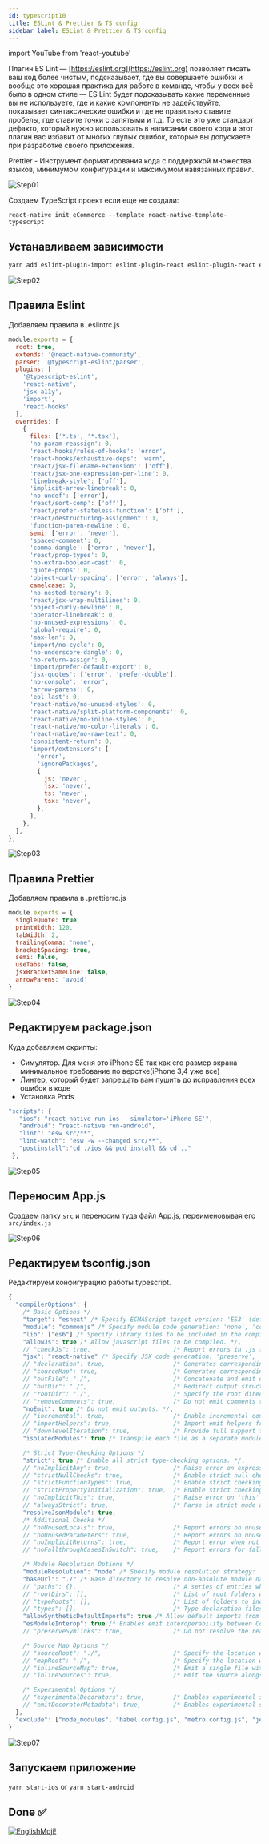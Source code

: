 ```yaml
---
id: typescript10
title: ESLint & Prettier & TS config
sidebar_label: ESLint & Prettier & TS config
---
```


import YouTube from 'react-youtube'

Плагин ES Lint — [https://eslint.org](https://eslint.org) позволяет писать ваш код более чистым, подсказывает, где вы совершаете ошибки и вообще это хорошая практика для работе в команде, чтобы у всех всё было в одном стиле — ES Lint будет подсказывать какие переменные вы не используете, где и какие компоненты не задействуйте, показывает синтаксические ошибки и где не правильно ставите пробелы, где ставите точки с запятыми и т.д. То есть это уже стандарт дефакто, который нужно использовать в написании своего кода и этот плагин вас избавит от многих глупых ошибок, которые вы допускаете при разработке своего приложения.

Prettier - Инструмент форматирования кода c поддержкой множества языков, минимумом конфигурации и максимумом навязанных правил.

<YouTube videoId='noQ0JGVC6SA' />

![Step01](/img/steps/01.png)

Создаем TypeScript проект если еще не создали:

```
react-native init eCommerce --template react-native-template-typescript 
```

## Устанавливаем зависимости

```bash
yarn add eslint-plugin-import eslint-plugin-react eslint-plugin-react eslint-plugin-react-native eslint-plugin-react-hooks --dev
```

![Step02](/img/steps/02.png)

## Правила Eslint

Добавляем правила в .eslintrc.js

```jsx
module.exports = {
  root: true,
  extends: '@react-native-community',
  parser: '@typescript-eslint/parser',
  plugins: [
    '@typescript-eslint',
    'react-native',
    'jsx-a11y',
    'import',
    'react-hooks'
  ],
  overrides: [
    {
      files: ['*.ts', '*.tsx'],
      'no-param-reassign': 0,
      'react-hooks/rules-of-hooks': 'error',
      'react-hooks/exhaustive-deps': 'warn',
      'react/jsx-filename-extension': ['off'],
      'react/jsx-one-expression-per-line': 0,
      'linebreak-style': ['off'],
      'implicit-arrow-linebreak': 0,
      'no-undef': ['error'],
      'react/sort-comp': ['off'],
      'react/prefer-stateless-function': ['off'],
      'react/destructuring-assignment': 1,
      'function-paren-newline': 0,
      semi: ['error', 'never'],
      'spaced-comment': 0,
      'comma-dangle': ['error', 'never'],
      'react/prop-types': 0,
      'no-extra-boolean-cast': 0,
      'quote-props': 0,
      'object-curly-spacing': ['error', 'always'],
      camelcase: 0,
      'no-nested-ternary': 0,
      'react/jsx-wrap-multilines': 0,
      'object-curly-newline': 0,
      'operator-linebreak': 0,
      'no-unused-expressions': 0,
      'global-require': 0,
      'max-len': 0,
      'import/no-cycle': 0,
      'no-underscore-dangle': 0,
      'no-return-assign': 0,
      'import/prefer-default-export': 0,
      'jsx-quotes': ['error', 'prefer-double'],
      'no-console': 'error',
      'arrow-parens': 0,
      'eol-last': 0,
      'react-native/no-unused-styles': 0,
      'react-native/split-platform-components': 0,
      'react-native/no-inline-styles': 0,
      'react-native/no-color-literals': 0,
      'react-native/no-raw-text': 0,
      'consistent-return': 0,
      'import/extensions': [
        'error',
        'ignorePackages',
        {
          js: 'never',
          jsx: 'never',
          ts: 'never',
          tsx: 'never',
        },
      ],
    },
  ],
};

```

![Step03](/img/steps/03.png)

## Правила Prettier

Добавляем правила в .prettierrc.js

```jsx
module.exports = {
  singleQuote: true,
  printWidth: 120,
  tabWidth: 2,
  trailingComma: 'none',
  bracketSpacing: true,
  semi: false,
  useTabs: false,
  jsxBracketSameLine: false,
  arrowParens: 'avoid'
}
```

![Step04](/img/steps/04.png)

## Редактируем package.json

Куда добавляем скрипты:

- Симулятор. Для меня это iPhone SE так как его размер экрана минимальное требование по верстке(iPhone 3,4 уже все)
- Линтер, который будет запрещать вам пушить до исправления всех ошибок в коде
- Установка Pods

```jsx
"scripts": {
   "ios": "react-native run-ios --simulator='iPhone SE'",
   "android": "react-native run-android",
   "lint": "esw src/**",
   "lint-watch": "esw -w --changed src/**",
   "postinstall":"cd ./ios && pod install && cd .."
 },
```

![Step05](/img/steps/05.png)

## Переносим App.js

Создаем папку `src` и переносим туда файл App.js, переименовывая его `src/index.js`

![Step06](/img/steps/06.png)

## Редактируем tsconfig.json

Редактируем конфигурацию работы typescript.

```jsx
{
  "compilerOptions": {
    /* Basic Options */
    "target": "esnext" /* Specify ECMAScript target version: 'ES3' (default), 'ES5', 'ES2015', 'ES2016', 'ES2017','ES2018' or 'ESNEXT'. */,
    "module": "commonjs" /* Specify module code generation: 'none', 'commonjs', 'amd', 'system', 'umd', 'es2015', or 'ESNext'. */,
    "lib": ["es6"] /* Specify library files to be included in the compilation. */,
    "allowJs": true /* Allow javascript files to be compiled. */,
    // "checkJs": true,                       /* Report errors in .js files. */
    "jsx": "react-native" /* Specify JSX code generation: 'preserve', 'react-native', or 'react'. */,
    // "declaration": true,                   /* Generates corresponding '.d.ts' file. */
    // "sourceMap": true,                     /* Generates corresponding '.map' file. */
    // "outFile": "./",                       /* Concatenate and emit output to single file. */
    // "outDir": "./",                        /* Redirect output structure to the directory. */
    // "rootDir": "./",                       /* Specify the root directory of input files. Use to control the output directory structure with --outDir. */
    // "removeComments": true,                /* Do not emit comments to output. */
    "noEmit": true /* Do not emit outputs. */,
    // "incremental": true,                   /* Enable incremental compilation */
    // "importHelpers": true,                 /* Import emit helpers from 'tslib'. */
    // "downlevelIteration": true,            /* Provide full support for iterables in 'for-of', spread, and destructuring when targeting 'ES5' or 'ES3'. */
    "isolatedModules": true /* Transpile each file as a separate module (similar to 'ts.transpileModule'). */,

    /* Strict Type-Checking Options */
    "strict": true /* Enable all strict type-checking options. */,
    // "noImplicitAny": true,                 /* Raise error on expressions and declarations with an implied 'any' type. */
    // "strictNullChecks": true,              /* Enable strict null checks. */
    // "strictFunctionTypes": true,           /* Enable strict checking of function types. */
    // "strictPropertyInitialization": true,  /* Enable strict checking of property initialization in classes. */
    // "noImplicitThis": true,                /* Raise error on 'this' expressions with an implied 'any' type. */
    // "alwaysStrict": true,                  /* Parse in strict mode and emit "use strict" for each source file. */
    "resolveJsonModule": true,
    /* Additional Checks */
    // "noUnusedLocals": true,                /* Report errors on unused locals. */
    // "noUnusedParameters": true,            /* Report errors on unused parameters. */
    // "noImplicitReturns": true,             /* Report error when not all code paths in function return a value. */
    // "noFallthroughCasesInSwitch": true,    /* Report errors for fallthrough cases in switch statement. */

    /* Module Resolution Options */
    "moduleResolution": "node" /* Specify module resolution strategy: 'node' (Node.js) or 'classic' (TypeScript pre-1.6). */,
    "baseUrl": "./" /* Base directory to resolve non-absolute module names. */,
    // "paths": {},                           /* A series of entries which re-map imports to lookup locations relative to the 'baseUrl'. */
    // "rootDirs": [],                        /* List of root folders whose combined content represents the structure of the project at runtime. */
    // "typeRoots": [],                       /* List of folders to include type definitions from. */
    // "types": [],                           /* Type declaration files to be included in compilation. */
    "allowSyntheticDefaultImports": true /* Allow default imports from modules with no default export. This does not affect code emit, just typechecking. */,
    "esModuleInterop": true /* Enables emit interoperability between CommonJS and ES Modules via creation of namespace objects for all imports. Implies 'allowSyntheticDefaultImports'. */
    // "preserveSymlinks": true,              /* Do not resolve the real path of symlinks. */

    /* Source Map Options */
    // "sourceRoot": "./",                    /* Specify the location where debugger should locate TypeScript files instead of source locations. */
    // "mapRoot": "./",                       /* Specify the location where debugger should locate map files instead of generated locations. */
    // "inlineSourceMap": true,               /* Emit a single file with source maps instead of having a separate file. */
    // "inlineSources": true,                 /* Emit the source alongside the sourcemaps within a single file; requires '--inlineSourceMap' or '--sourceMap' to be set. */

    /* Experimental Options */
    // "experimentalDecorators": true,        /* Enables experimental support for ES7 decorators. */
    // "emitDecoratorMetadata": true,         /* Enables experimental support for emitting type metadata for decorators. */
  },
  "exclude": ["node_modules", "babel.config.js", "metro.config.js", "jest.config.js"]
}
```

![Step07](/img/steps/07.png)

## Запускаем приложение

`yarn start-ios` or `yarn start-android`

## Done ✅

[![EnglishMoji!](/img/logo/englishmoji.png)](https://apps.apple.com/kz/app/englishmoji/id6450254885)
